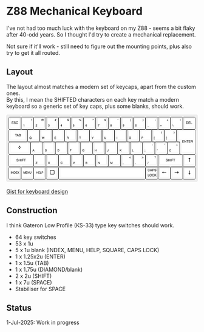 # Z88 Mechanical Keyboard
I've not had too much luck with the keyboard on my Z88 - seems a bit flaky after 40-odd years.  So I thought I'd try to create a mechanical replacement.<br>

Not sure if it'll work - still need to figure out the mounting points, plus also try to get it all routed.<br>

## Layout
The layout almost matches a modern set of keycaps, apart from the custom ones.<br>
By this, I mean the SHIFTED characters on each key match a modern keyboard so a generic set of key caps, plus some blanks, should work.

![Z88 Keyboard Layout](Layout/cambridge-computer-z88.jpg)

[Gist for keyboard design](https://gist.github.com/0ddjob/f5774ed0544e4333186cfc4f175c03b7)

## Construction
I think Gateron Low Profile (KS-33) type key switches should work.

- 64 key switches
- 53 x 1u
- 5 x 1u blank (INDEX, MENU, HELP, SQUARE, CAPS LOCK)
- 1 x 1.25x2u (ENTER)
- 1 x 1.5u (TAB)
- 1 x 1.75u (DIAMOND/blank)
- 2 x 2u (SHIFT)
- 1 x 7u (SPACE)
- Stabiliser for SPACE

## Status
1-Jul-2025: Work in progress
